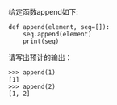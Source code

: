 给定函数append如下:

```python3
def append(element, seq=[]):
    seq.append(element)
    print(seq)
```
请写出预计的输出：
```python3
>>> append(1)
[1]
>>> append(2)
[1, 2]
```

